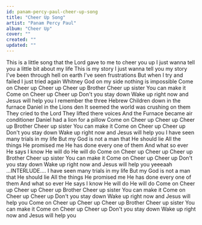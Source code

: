 ```yaml
---
id: panam-percy-paul-cheer-up-song
title: "Cheer Up Song"
artist: "Panam Percy Paul"
album: "Cheer Up"
cover: ""
created: ""
updated: ""
---
```


This is a little song that the Lord gave to me to cheer you up
I just wanna tell you a little bit about my life
This is my story I just wanna tell you my story
I've been through hell on earth I've seen frustrations
But when I try and failed I just tried again Whitney
God on my side nothing is impossible
Come on
Cheer up
Cheer up
Cheer up Brother
Cheer up sister
You can make it
Come on
Cheer up
Cheer up
Don't you stay down
Wake up right now and Jesus will help you
I remember the three Hebrew Children down in the furnace
Daniel in the Lions den
It seemed the world was crushing on them
They cried to the Lord
They lifted there voices
And the Furnace became air conditioner Daniel had a lion for a pillow
Come on
Cheer up
Cheer up
Cheer up Brother
Cheer up sister
You can make it
Come on
Cheer up
Cheer up
Don't you stay down
Wake up right now and Jesus will help you
I have seen many trials in my life
But my God is not a man that He should lie
All the things He promised me He has done every one of them
And what so ever He says I know
He will do
He will do
Come on
Cheer up
Cheer up
Cheer up Brother
Cheer up sister
You can make it
Come on
Cheer up
Cheer up
Don't you stay down
Wake up right now and Jesus will help you yeeeaah
...INTERLUDE....
I have seen many trials in my life
But my God is not a man that He should lie
All the things He promised me He has done every one of them
And what so ever He says I know
He will do
He will do
Come on
Cheer up
Cheer up
Cheer up Brother
Cheer up sister
You can make it
Come on
Cheer up
Cheer up
Don't you stay down
Wake up right now and Jesus will help you
Come on
Cheer up
Cheer up
Cheer up Brother
Cheer up sister
You can make it
Come on
Cheer up
Cheer up
Don't you stay down
Wake up right now and Jesus will help you